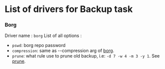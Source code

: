# List of drivers for Backup task

### Borg

Driver name : `borg`
List of all options :
 - `pswd`: borg repo password
 - `compression`: same as --compression arg of [borg](https://borgbackup.readthedocs.io/en/stable/usage/create.html).
 - `prune`: what rule use to prune old backup, i.e: `-d 7 -w 4 -m 3 -y 1`. See [prune](https://borgbackup.readthedocs.io/en/stable/usage/prune.html).
 